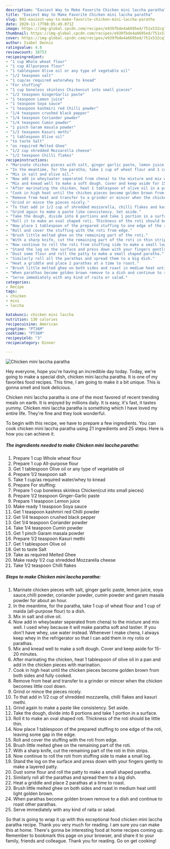 ```yaml
---
description: "Easiest Way to Make Favorite Chicken mini laccha paratha"
title: "Easiest Way to Make Favorite Chicken mini laccha paratha"
slug: 992-easiest-way-to-make-favorite-chicken-mini-laccha-paratha
date: 2020-11-17T08:05:49.071Z
image: https://img-global.cpcdn.com/recipes/e939fbde4a6695ed/751x532cq70/chicken-mini-laccha-paratha-recipe-main-photo.jpg
thumbnail: https://img-global.cpcdn.com/recipes/e939fbde4a6695ed/751x532cq70/chicken-mini-laccha-paratha-recipe-main-photo.jpg
cover: https://img-global.cpcdn.com/recipes/e939fbde4a6695ed/751x532cq70/chicken-mini-laccha-paratha-recipe-main-photo.jpg
author: Isabel Dennis
ratingvalue: 4.6
reviewcount: 38753
recipeingredient:
- "1 cup Whole wheat flour"
- "1 cup Allpurpose flour"
- "1 tablespoon Olive oil or any type of vegetable oil"
- "1/2 teaspoon salt"
- "1 cup/as required waterwhey to knead"
- "For stuffing"
- "1 cup boneless skinless Chickencut into small pieces"
- "1/2 teaspoon GingerGarlic paste"
- "1 teaspoon Lemon juice"
- "1 teaspoon Soya sauce"
- "1 teaspoon kashmiri red Chilli powder"
- "1/4 teaspoon crushed black pepper"
- "1/4 teaspoon Coriander powder"
- "1/4 teaspoon Cumin powder"
- "1 pinch Garam masala powder"
- "1/2 teaspoon Kasuri methi"
- "1 tablespoon Olive oil"
- "to taste Salt"
- "as required Melted Ghee"
- "1/2 cup shredded Mozzarella cheese"
- "1/2 teaspoon Chilli flakes"
recipeinstructions:
- "Marinate chicken pieces with salt, ginger garlic paste, lemon juice, soya sauce,chilli powder, coriander powder, cumin powder and garam masala powder for about an hour."
- "In the meantime, for the paratha, take 1 cup of wheat flour and 1 cup of maida (all-purpose flour) to a dish."
- "Mix in salt and olive oil."
- "Now add in whey(water seperated from chena) to the mixture and mix well. I used whey because it will make paratha soft and tastier. If you don&#39;t have whey, use water instead. Whenever I make chena, I always keep whey in the refrigerator so that I can add them in my rotis or parathas."
- "Mix and knead well to make a soft dough. Cover and keep aside for 15-20 minutes."
- "After marinating the chicken, heat 1 tablespoon of olive oil in a pan and add in the chicken pieces with marination."
- "Cook in high heat until the chicken pieces become golden brown from both sides and fully cooked."
- "Remove from heat and transfer to a grinder or mincer when the chicken becomes little cool down."
- "Grind or mince the pieces nicely."
- "To that add in 1/2 cup of shredded mozzarella, chilli flakes and kasuri methi."
- "Grind again to make a paste like consistency. Set aside."
- "Take the dough, divide into 8 portions and take 1 portion in a surface."
- "Roll it to make an oval shaped roti. Thickness of the roti should be little thin."
- "Now place 1 tablespoon of the prepared stuffing to one edge of the roti, leaving some gap in the edge."
- "Roll and cover the stuffing with the roti from edge."
- "Brush little melted ghee on the remaining part of the roti."
- "With a sharp knife, cut the remaining part of the roti in thin strips."
- "Now continue to roll the roti from stuffing side to make a small log."
- "Stand the log on the surface and press down with your fingers gently to make a layered patty."
- "Dust some flour and roll the patty to make a small shaped paratha."
- "Similarly roll all the parathas and spread them to a big dish."
- "Heat a griddle and place 2 parathas at a time to roast."
- "Brush little melted ghee on both sides and roast in medium heat until light golden brown."
- "When parathas become golden brown remove to a dish and continue to roast other parathas."
- "Serve immediately with any kind of raita or salad."
categories:
- Recipe
tags:
- chicken
- mini
- laccha

katakunci: chicken mini laccha 
nutrition: 130 calories
recipecuisine: American
preptime: "PT36M"
cooktime: "PT36M"
recipeyield: "3"
recipecategory: Dinner

---
```



![Chicken mini laccha paratha](https://img-global.cpcdn.com/recipes/e939fbde4a6695ed/751x532cq70/chicken-mini-laccha-paratha-recipe-main-photo.jpg)

Hey everyone, hope you're having an incredible day today. Today, we're going to make a special dish, chicken mini laccha paratha. It is one of my favorites food recipes. This time, I am going to make it a bit unique. This is gonna smell and look delicious.

Chicken mini laccha paratha is one of the most favored of recent trending meals on earth. It is enjoyed by millions daily. It is easy, it's fast, it tastes yummy. Chicken mini laccha paratha is something which I have loved my entire life. They're fine and they look wonderful.




To begin with this recipe, we have to prepare a few ingredients. You can cook chicken mini laccha paratha using 21 ingredients and 25 steps. Here is how you can achieve it.

<!--inarticleads1-->

##### The ingredients needed to make Chicken mini laccha paratha:

1. Prepare 1 cup Whole wheat flour
1. Prepare 1 cup All-purpose flour
1. Get 1 tablespoon Olive oil or any type of vegetable oil
1. Prepare 1/2 teaspoon salt
1. Take 1 cup/as required water/whey to knead
1. Prepare For stuffing:
1. Prepare 1 cup boneless skinless Chicken(cut into small pieces)
1. Prepare 1/2 teaspoon Ginger-Garlic paste
1. Prepare 1 teaspoon Lemon juice
1. Make ready 1 teaspoon Soya sauce
1. Get 1 teaspoon kashmiri red Chilli powder
1. Get 1/4 teaspoon crushed black pepper
1. Get 1/4 teaspoon Coriander powder
1. Take 1/4 teaspoon Cumin powder
1. Get 1 pinch Garam masala powder
1. Prepare 1/2 teaspoon Kasuri methi
1. Get 1 tablespoon Olive oil
1. Get to taste Salt
1. Take as required Melted Ghee
1. Make ready 1/2 cup shredded Mozzarella cheese
1. Take 1/2 teaspoon Chilli flakes




<!--inarticleads2-->

##### Steps to make Chicken mini laccha paratha:

1. Marinate chicken pieces with salt, ginger garlic paste, lemon juice, soya sauce,chilli powder, coriander powder, cumin powder and garam masala powder for about an hour.
1. In the meantime, for the paratha, take 1 cup of wheat flour and 1 cup of maida (all-purpose flour) to a dish.
1. Mix in salt and olive oil.
1. Now add in whey(water seperated from chena) to the mixture and mix well. I used whey because it will make paratha soft and tastier. If you don&#39;t have whey, use water instead. Whenever I make chena, I always keep whey in the refrigerator so that I can add them in my rotis or parathas.
1. Mix and knead well to make a soft dough. Cover and keep aside for 15-20 minutes.
1. After marinating the chicken, heat 1 tablespoon of olive oil in a pan and add in the chicken pieces with marination.
1. Cook in high heat until the chicken pieces become golden brown from both sides and fully cooked.
1. Remove from heat and transfer to a grinder or mincer when the chicken becomes little cool down.
1. Grind or mince the pieces nicely.
1. To that add in 1/2 cup of shredded mozzarella, chilli flakes and kasuri methi.
1. Grind again to make a paste like consistency. Set aside.
1. Take the dough, divide into 8 portions and take 1 portion in a surface.
1. Roll it to make an oval shaped roti. Thickness of the roti should be little thin.
1. Now place 1 tablespoon of the prepared stuffing to one edge of the roti, leaving some gap in the edge.
1. Roll and cover the stuffing with the roti from edge.
1. Brush little melted ghee on the remaining part of the roti.
1. With a sharp knife, cut the remaining part of the roti in thin strips.
1. Now continue to roll the roti from stuffing side to make a small log.
1. Stand the log on the surface and press down with your fingers gently to make a layered patty.
1. Dust some flour and roll the patty to make a small shaped paratha.
1. Similarly roll all the parathas and spread them to a big dish.
1. Heat a griddle and place 2 parathas at a time to roast.
1. Brush little melted ghee on both sides and roast in medium heat until light golden brown.
1. When parathas become golden brown remove to a dish and continue to roast other parathas.
1. Serve immediately with any kind of raita or salad.




So that is going to wrap it up with this exceptional food chicken mini laccha paratha recipe. Thank you very much for reading. I am sure you can make this at home. There's gonna be interesting food at home recipes coming up. Remember to bookmark this page on your browser, and share it to your family, friends and colleague. Thank you for reading. Go on get cooking!

